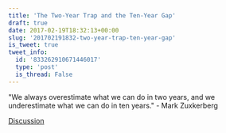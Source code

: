 ```yaml
---
title: 'The Two-Year Trap and the Ten-Year Gap'
draft: true
date: 2017-02-19T18:32:13+00:00
slug: '201702191832-two-year-trap-ten-year-gap'
is_tweet: true
tweet_info:
  id: '833262910671446017'
  type: 'post'
  is_thread: False
---
```




"We always overestimate what we can do in two years, and we underestimate what we can do in ten years." - Mark Zuxkerberg

[Discussion](https://x.com/sytelus/status/833262910671446017)

